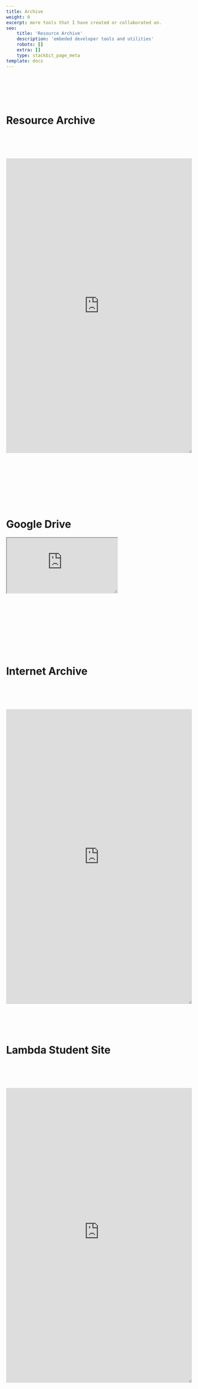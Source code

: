 ```yaml
---
title: Archive
weight: 0
excerpt: more tools that I have created or collaborated on.
seo:
    title: 'Resource Archive'
    description: 'embeded developer tools and utilities'
    robots: []
    extra: []
    type: stackbit_page_meta
template: docs
---
```


<br>
<br>
<br>
<br>
<h1>     Resource Archive           </h1>
<br>
<br>
<br>
<br>

<iframe style="resize:both; overflow:scroll;"  sandbox="allow-scripts"  src="https://resourcerepo2.netlify.app/" height="800px" width="100%" scrolling="yes" frameborder="no" loading="lazy" allowtransparency="true" allowfullscreen="true"  frameborder="0" allow="accelerometer; autoplay; clipboard-write;  encrypted-media; gyroscope; picture-in-picture" allowfullscreen>
</iframe>
<br>

<br>
<br>
<br>
<br>
<br>
<br>
<br>

<br>
<h1> Google Drive</h1>
<iframe style="resize:both; overflow:scroll;"  sandbox="allow-scripts"  src="https://drive.google.com/embeddedfolderview?id=1DHyQsPLziqSUODclplhnNX1eknzbZrL8#list" style="width:100%; height:600px; border:0;">
</iframe>
<br>

<br>
<br>
<br>
<br>
<br>
<br>
<br>

<br>
<br>
<h1>    Internet Archive        </h1>
<br>
<br>
<br>
<br>
<iframe style="resize:both; overflow:scroll;"  sandbox="allow-scripts"  src="https://archive.org/" height="800px" width="100%" scrolling="yes" frameborder="no" loading="lazy" allowtransparency="true" allowfullscreen="true"  frameborder="0" allow="accelerometer; autoplay; clipboard-write;  encrypted-media; gyroscope; picture-in-picture" allowfullscreen>
</iframe>
<br>
<br>
<br>
<br>
<br>
<h1>   Lambda Student Site </h1>
<br>
<br>
<br>
<br>

<iframe style="resize:both; overflow:scroll;"  sandbox="allow-scripts" src="https://lambda-resources.netlify.app/" height="800px" width="100%" scrolling="yes" frameborder="no" loading="lazy" allowtransparency="true" allowfullscreen="true"  frameborder="0" allow="accelerometer; autoplay; clipboard-write;  encrypted-media; gyroscope; picture-in-picture" allowfullscreen>
</iframe>
<br>

<br>
<br>
<br>
<br>
<br>
<br>
<br>
<br>
<br>
<br>
<br>
<br>

<br>
<h1>   Bass Station CSS Showcase</h1>
<br>
<br>
<br>
<br>

<iframe style="resize:both; overflow:scroll;"  sandbox="allow-scripts" src="https://bgoonz.github.io/bass-station/" height="800px" width="100%" scrolling="yes" frameborder="no" loading="lazy" allowtransparency="true" allowfullscreen="true"  frameborder="0" allow="accelerometer; autoplay; clipboard-write;  encrypted-media; gyroscope; picture-in-picture" allowfullscreen>
</iframe>
<br>

<br>
<br>
<br>
<br>
<br>
<br>
<br>
<br>
<br>
<br>
<br>
<br>

<br>
<br>
<br>
<br>
<br>
<h1>  Interview     </h1>
<br>
<br>
<br>
<br>

<iframe style="resize:both; overflow:scroll;"  sandbox="allow-scripts" src="https://web-dev-interview-prep-quiz-website.netlify.app/" height="800px" width="100%" scrolling="yes" frameborder="no" loading="lazy" allowtransparency="true" allowfullscreen="true"  frameborder="0" allow="accelerometer; autoplay; clipboard-write;  encrypted-media; gyroscope; picture-in-picture" allowfullscreen>
</iframe>
<br>

<br>
<br>
<br>
<br>
<br>
<br>
<br>
<br>
<br>
<br>
<br>
<br>

<br>
<br>
<br>
<br>
<br>
<br>

<h1>   Speach Recognition api </h1>
<br>
<br>
<br>
<br>
<iframe  class="block-content" src="https://random-static-html-deploys.netlify.app/" height="800px" width="100%" scrolling="yes" frameborder="no" loading="lazy" allowtransparency="true" allowfullscreen="true"  frameborder="0" allow="accelerometer; autoplay; clipboard-write;  encrypted-media; gyroscope; picture-in-picture" allowfullscreen>
</iframe>
<br>
<br>
<br>
<br>
<br>
<br>
<br>
<br>

<br>
<br>

<h1>  The Algos Bgoonz Branch </h1>
<br>
<br>
<br>
<br>
<iframe  class="block-content" src="https://thealgorithms.netlify.app/" height="800px" width="100%" scrolling="yes" frameborder="no" loading="lazy" allowtransparency="true" allowfullscreen="true"  frameborder="0" allow="accelerometer; autoplay; clipboard-write;  encrypted-media; gyroscope; picture-in-picture" allowfullscreen>
</iframe>
<br>
<br>
<br>
<br>
<br>
<br>
<br>
<br>

<br>
<br>

<br>
<br>
<br>
<br>

<h1>Markdown Templates</h1>
<br>
<br>
<br>
<br>
<iframe  class="block-content" src="https://markdown-templates-42.netlify.app/" height="800px" width="100%" scrolling="yes" frameborder="no" loading="lazy" allowtransparency="true" allowfullscreen="true"  frameborder="0" allow="accelerometer; autoplay; clipboard-write;  encrypted-media; gyroscope; picture-in-picture" allowfullscreen>
</iframe>
<br>
<br>
<br>
<br>
<br>
<br>
<br>
<br>

<br>

<h1>CURL</h1>
<br>
<br>
<br>
<br>
<iframe  class="block-content" src="https://bgoonz.github.io/everything-curl/index.html" height="800px" width="100%" scrolling="yes" frameborder="no" loading="lazy" allowtransparency="true" allowfullscreen="true"  frameborder="0" allow="accelerometer; autoplay; clipboard-write;  encrypted-media; gyroscope; picture-in-picture" allowfullscreen>
</iframe>
<br>
<br>
<br>
<br>
<br>
<h1> Text Tools     </h1>
<br>
<br>
<br>
<br>

<iframe style="resize:both; overflow:scroll;"  sandbox="allow-scripts"  src="https://devtools42.netlify.app/" height="800px" width="100%" scrolling="yes" frameborder="no" loading="lazy" allowtransparency="true" allowfullscreen="true"  frameborder="0" allow="accelerometer; autoplay; clipboard-write;  encrypted-media; gyroscope; picture-in-picture" allowfullscreen>
</iframe>
<br>

<br>
<br>
<br>
<br>
<br>
<br>
<br>
<br>
<br>
<br>
<br>
<br>

<br>
<h1> Ternary Converter   </h1>
<br>
<br>
<br>
<br>
<iframe style="resize:both; overflow:scroll;"  sandbox="allow-scripts"  src="https://ternary42.netlify.app/" height="800px" width="100%" scrolling="yes" frameborder="no" loading="lazy" allowtransparency="true" allowfullscreen="true"  frameborder="0" allow="accelerometer; autoplay; clipboard-write;  encrypted-media; gyroscope; picture-in-picture" allowfullscreen>
</iframe>
<br>

<br>
<br>
<br>
<br>
<br>
<br>
<br>
<br>
<br>
<br>
<br>
<br>

<br>
<h1>  Github HTML Render from link </h1>
<br>
<br>
<br>
<br>

<iframe style="resize:both; overflow:scroll;"  sandbox="allow-scripts"  src="https://githtmlpreview.netlify.app/" height="800px" width="100%" scrolling="yes" frameborder="no" loading="lazy" allowtransparency="true" allowfullscreen="true"  frameborder="0" allow="accelerometer; autoplay; clipboard-write;  encrypted-media; gyroscope; picture-in-picture" allowfullscreen>
</iframe>
<br>

<br>
<br>
<br>
<br>
<br>
<br>
<br>
<br>
<br>
<br>
<br>
<br>

<br>
<h1> Form Builder GUI </h1>
<br>
<br>
<br>
<br>

<iframe style="resize:both; overflow:scroll;"  sandbox="allow-scripts" src="https://fourm-builder-gui.netlify.app/" height="800px" width="100%" scrolling="yes" frameborder="no" loading="lazy" allowtransparency="true" allowfullscreen="true"  frameborder="0" allow="accelerometer; autoplay; clipboard-write;  encrypted-media; gyroscope; picture-in-picture" allowfullscreen>
</iframe>
<br>

<br>
<br>
<br>
<br>
<br>
<br>
<br>
<br>
<br>

<h1> Border Builder </h1>
<br>
<br>
<br>
<br>

<iframe style="resize:both; overflow:scroll;"  sandbox="allow-scripts" src="https://codepen.io/bgoonz/embed/zYwLVmb?default-tab=html%2Cresult" height="800px" width="100%" scrolling="yes" frameborder="no" loading="lazy" allowtransparency="true" allowfullscreen="true"  frameborder="0" allow="accelerometer; autoplay; clipboard-write;  encrypted-media; gyroscope; picture-in-picture" allowfullscreen>
</iframe>
<br>

<br>
<br>
<br>
<br>
<br>
<br>
<br>
<br>
<br>
<br>
<br>
<br>

<br>
<br>
<br>
<br>
<br>

## Archives

<br>
<br>
<br>
<br>
<br>
<br>
<br>

<br>
<h1> Original Blog Site </h1>
<br>
<br>
<br>
<br>

<iframe style="resize:both; overflow:scroll;"  sandbox="allow-scripts"  src="https://web-dev-resource-hub.netlify.app/" height="800px" width="100%" scrolling="yes" frameborder="no" loading="lazy" allowtransparency="true" allowfullscreen="true"  frameborder="0" allow="accelerometer; autoplay; clipboard-write;  encrypted-media; gyroscope; picture-in-picture" allowfullscreen>
</iframe>
<br>
<br>
<br>
<br>
<br>
